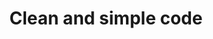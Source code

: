 ---
title: "Clean and simple code"
description: "Ballerina provides a simple and clean way to write GraphQL services with fewer lines of code compared to Apollo. Its concise syntax and built-in features allow for streamlined development, resulting in more efficient and maintainable GraphQL services. Ballerina's focus on simplicity helps developers achieve their goals with ease and clarity."
image:
---